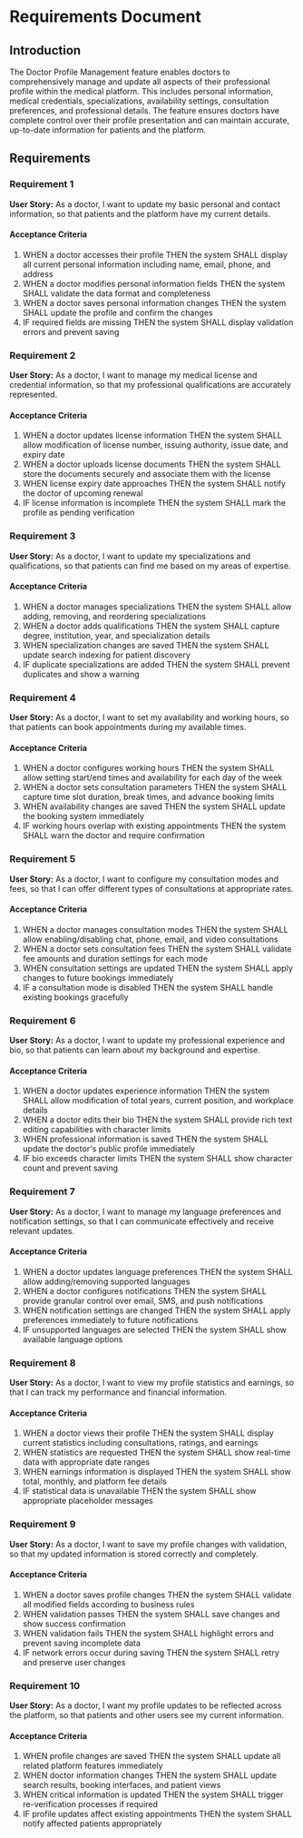 # Requirements Document

## Introduction

The Doctor Profile Management feature enables doctors to comprehensively manage and update all aspects of their professional profile within the medical platform. This includes personal information, medical credentials, specializations, availability settings, consultation preferences, and professional details. The feature ensures doctors have complete control over their profile presentation and can maintain accurate, up-to-date information for patients and the platform.

## Requirements

### Requirement 1

**User Story:** As a doctor, I want to update my basic personal and contact information, so that patients and the platform have my current details.

#### Acceptance Criteria

1. WHEN a doctor accesses their profile THEN the system SHALL display all current personal information including name, email, phone, and address
2. WHEN a doctor modifies personal information fields THEN the system SHALL validate the data format and completeness
3. WHEN a doctor saves personal information changes THEN the system SHALL update the profile and confirm the changes
4. IF required fields are missing THEN the system SHALL display validation errors and prevent saving

### Requirement 2

**User Story:** As a doctor, I want to manage my medical license and credential information, so that my professional qualifications are accurately represented.

#### Acceptance Criteria

1. WHEN a doctor updates license information THEN the system SHALL allow modification of license number, issuing authority, issue date, and expiry date
2. WHEN a doctor uploads license documents THEN the system SHALL store the documents securely and associate them with the license
3. WHEN license expiry date approaches THEN the system SHALL notify the doctor of upcoming renewal
4. IF license information is incomplete THEN the system SHALL mark the profile as pending verification

### Requirement 3

**User Story:** As a doctor, I want to update my specializations and qualifications, so that patients can find me based on my areas of expertise.

#### Acceptance Criteria

1. WHEN a doctor manages specializations THEN the system SHALL allow adding, removing, and reordering specializations
2. WHEN a doctor adds qualifications THEN the system SHALL capture degree, institution, year, and specialization details
3. WHEN specialization changes are saved THEN the system SHALL update search indexing for patient discovery
4. IF duplicate specializations are added THEN the system SHALL prevent duplicates and show a warning

### Requirement 4

**User Story:** As a doctor, I want to set my availability and working hours, so that patients can book appointments during my available times.

#### Acceptance Criteria

1. WHEN a doctor configures working hours THEN the system SHALL allow setting start/end times and availability for each day of the week
2. WHEN a doctor sets consultation parameters THEN the system SHALL capture time slot duration, break times, and advance booking limits
3. WHEN availability changes are saved THEN the system SHALL update the booking system immediately
4. IF working hours overlap with existing appointments THEN the system SHALL warn the doctor and require confirmation

### Requirement 5

**User Story:** As a doctor, I want to configure my consultation modes and fees, so that I can offer different types of consultations at appropriate rates.

#### Acceptance Criteria

1. WHEN a doctor manages consultation modes THEN the system SHALL allow enabling/disabling chat, phone, email, and video consultations
2. WHEN a doctor sets consultation fees THEN the system SHALL validate fee amounts and duration settings for each mode
3. WHEN consultation settings are updated THEN the system SHALL apply changes to future bookings immediately
4. IF a consultation mode is disabled THEN the system SHALL handle existing bookings gracefully

### Requirement 6

**User Story:** As a doctor, I want to update my professional experience and bio, so that patients can learn about my background and expertise.

#### Acceptance Criteria

1. WHEN a doctor updates experience information THEN the system SHALL allow modification of total years, current position, and workplace details
2. WHEN a doctor edits their bio THEN the system SHALL provide rich text editing capabilities with character limits
3. WHEN professional information is saved THEN the system SHALL update the doctor's public profile immediately
4. IF bio exceeds character limits THEN the system SHALL show character count and prevent saving

### Requirement 7

**User Story:** As a doctor, I want to manage my language preferences and notification settings, so that I can communicate effectively and receive relevant updates.

#### Acceptance Criteria

1. WHEN a doctor updates language preferences THEN the system SHALL allow adding/removing supported languages
2. WHEN a doctor configures notifications THEN the system SHALL provide granular control over email, SMS, and push notifications
3. WHEN notification settings are changed THEN the system SHALL apply preferences immediately to future notifications
4. IF unsupported languages are selected THEN the system SHALL show available language options

### Requirement 8

**User Story:** As a doctor, I want to view my profile statistics and earnings, so that I can track my performance and financial information.

#### Acceptance Criteria

1. WHEN a doctor views their profile THEN the system SHALL display current statistics including consultations, ratings, and earnings
2. WHEN statistics are requested THEN the system SHALL show real-time data with appropriate date ranges
3. WHEN earnings information is displayed THEN the system SHALL show total, monthly, and platform fee details
4. IF statistical data is unavailable THEN the system SHALL show appropriate placeholder messages

### Requirement 9

**User Story:** As a doctor, I want to save my profile changes with validation, so that my updated information is stored correctly and completely.

#### Acceptance Criteria

1. WHEN a doctor saves profile changes THEN the system SHALL validate all modified fields according to business rules
2. WHEN validation passes THEN the system SHALL save changes and show success confirmation
3. WHEN validation fails THEN the system SHALL highlight errors and prevent saving incomplete data
4. IF network errors occur during saving THEN the system SHALL retry and preserve user changes

### Requirement 10

**User Story:** As a doctor, I want my profile updates to be reflected across the platform, so that patients and other users see my current information.

#### Acceptance Criteria

1. WHEN profile changes are saved THEN the system SHALL update all related platform features immediately
2. WHEN doctor information changes THEN the system SHALL update search results, booking interfaces, and patient views
3. WHEN critical information is updated THEN the system SHALL trigger re-verification processes if required
4. IF profile updates affect existing appointments THEN the system SHALL notify affected patients appropriately